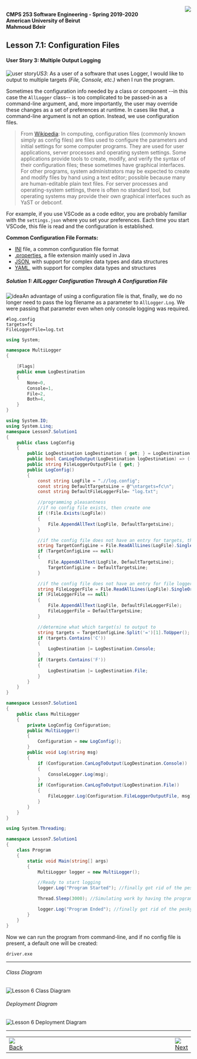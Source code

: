 <img style="float: right;" src="../../../Images/aublogosmall.png"> 

**CMPS 253 Software Engineering - Spring 2019-2020 \
American University of Beirut \
Mahmoud Bdeir**


## Lesson 7.1: Configuration Files

#### User Story 3: Multiple Output Logging
![user story](../../../Images/userstory.png 'User Story')*US3*: As a user of a software that uses Logger, I would like to output to multiple targets *(File, Console, etc.)* when I run the program.

Sometimes the configuration info needed by a class or component --in this case the `AllLogger` class-- is too complicated to be passed-in as a command-line argument, and, more importantly, the user may override these changes as a set of preferences at runtime. In cases like that, a command-line argument is not an option. Instead, we use configuration files.


> From [Wikipedia](https://en.wikipedia.org/wiki/Configuration_file): In computing, configuration files (commonly known simply as config files) are files used to configure the parameters and initial settings for some computer programs. They are used for user applications, server processes and operating system settings. Some applications provide tools to create, modify, and verify the syntax of their configuration files; these sometimes have graphical interfaces. For other programs, system administrators may be expected to create and modify files by hand using a text editor; possible because many are human-editable plain text files. For server processes and operating-system settings, there is often no standard tool, but operating systems may provide their own graphical interfaces such as YaST or debconf.

For example, if you use VSCode as a code editor, you are probably familiar with the `settings.json` where you set your preferences. Each time you start VSCode, this file is read and the configuration is established.

**Common Configuration File Formats:**
* [INI](https://docs.python.org/3/library/configparser.html) file, a common configuration file format
* [.properties](https://mkyong.com/java/java-properties-file-examples/), a file extension mainly used in Java
* [JSON](https://www.json.org/json-en.html), with support for complex data types and data structures
* [YAML](https://yaml.org/start.html), with support for complex data types and structures



##### Solution 1: AllLogger Configuration Through A Configuration File
![idea](../../../Images/idea.png)An advantage of using a configuration file is that, finally, we do no longer need to pass the log filename as a parameter to `AllLogger.Log`. We were passing that parameter even when only console logging was required.

```
#log.config
targets=fc
FileLoggerFile=log.txt
```

```C#
using System;

namespace MultiLogger
{

    [Flags]
    public enum LogDestination
    {
        None=0,
        Console=1,
        File=2,
        Both=4,
    }
}
```

```C#
using System.IO;
using System.Linq;
namespace Lesson7.Solution1
{
    public class LogConfig
    {
        public LogDestination LogDestination { get; } = LogDestination.None; //read-only property, also initialized to a value. Thank you C#..
        public bool CanLogToOutput(LogDestination logDestination) => ((LogDestination & logDestination) == logDestination);
        public string FileLoggerOutputFile { get; }
        public LogConfig()
        {
            const string LogFile = ".//log.config";
            const string DefaultTargetsLine = @"\ntargets=fc\n";
            const string DefaultFileLoggerFile= "log.txt";

            //programming pleasantness
            //if no config file exists, then create one
            if (!File.Exists(LogFile))
            {
                File.AppendAllText(LogFile, DefaultTargetsLine);
            }

            //if the config file does not have an entry for targets, then add one
            string TargetConfigLine = File.ReadAllLines(LogFile).SingleOrDefault(p=>p.ToLower().StartsWith("targets="));
            if (TargetConfigLine == null) 
            {
                File.AppendAllText(LogFile, DefaultTargetsLine);
                TargetConfigLine = DefaultTargetsLine;
            }

            //if the config file does not have an entry for file logger file, then add one
            string FileLoggerFile = File.ReadAllLines(LogFile).SingleOrDefault(p=>p.ToLower().StartsWith("fileloggerfile="));
            if (FileLoggerFile == null)
            {
                File.AppendAllText(LogFile, DefaultFileLoggerFile);
                FileLoggerFile = DefaultTargetsLine;
            }

            //determine what which target(s) to output to
            string targets = TargetConfigLine.Split('=')[1].ToUpper();
            if (targets.Contains('C'))
            {
                LogDestination |= LogDestination.Console;
            }
            if (targets.Contains('F'))
            {
                LogDestination |= LogDestination.File;
            }
        }
    }
}
```

```C#
namespace Lesson7.Solution1
{
    public class MultiLogger
    {
        private LogConfig Configuration;
        public MultiLogger()
        {
            Configuration = new LogConfig();
        }
        public void Log(string msg)
        {
            if (Configuration.CanLogToOutput(LogDestination.Console))
            {
                ConsoleLogger.Log(msg);
            }
            if (Configuration.CanLogToOutput(LogDestination.File))
            {
                FileLogger.Log(Configuration.FileLoggerOutputFile, msg);
            }
        }
    }
}
```

```C#
using System.Threading;

namespace Lesson7.Solution1
{
    class Program
    {
        static void Main(string[] args)
        {
            MultiLogger logger = new MultiLogger();

            //Ready to start logging
            logger.Log("Program Started"); //finally got rid of the pesky file name parameter for logging to file

            Thread.Sleep(3000); //Simulating work by having the program sleep for 3 seconds

            logger.Log("Program Ended"); //finally got rid of the pesky file name parameter for logging to file
        }
    }
}
```

Now we can run the program from command-line, and if no config file is present, a default one will be created:
```
driver.exe
```
_____

###### Class Diagram
![Lesson 6 Class Diagram](../PlantUML/Class-Diagram.png)
###### Deployment Diagram
![Lesson 6 Deployment Diagram](../PlantUML/Deployment-Diagram.png)

____

<table style='width=100%;'>
<tr>
<td><a href="../../../tree/master/Lesson%2001%20Inline%20Logging"><img src='../../../Images/leftarrow.png'> Back</a></td>
<td width="100%"></td>
<td><a href="../../../tree/master/Lesson%2003%20Logger%20Class"><img src='../../../Images/rightarrow.png'> Next</a></td>
</tr>
</table>
